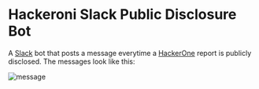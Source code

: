 # Hackeroni Slack Public Disclosure Bot
A [Slack](https://slack.com) bot that posts a message everytime a [HackerOne](https://hackerone.com) report is publicly disclosed. The messages look like this:

![message](https://cloud.githubusercontent.com/assets/541842/21532083/789e86e0-cd12-11e6-9b20-21a9114b99cc.png)
